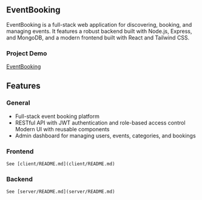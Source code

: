 ## EventBooking

EventBooking is a full-stack web application for discovering, booking, and managing events. It features a robust backend built with Node.js, Express, and MongoDB, and a modern frontend built with React and Tailwind CSS.

### Project Demo

[EventBooking](https://youtu.be/DRdLfArFmeo)

## Features

### General

- Full-stack event booking platform
- RESTful API with JWT authentication and role-based access control
  Modern UI with reusable components
- Admin dashboard for managing users, events, categories, and bookings

### Frontend

    See [client/README.md](client/README.md)

### Backend

    See [server/README.md](server/README.md)
